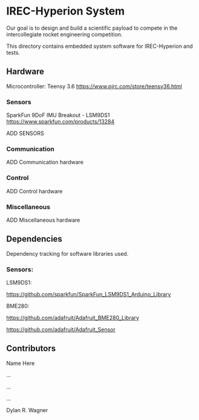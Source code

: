 # IREC-Hyperion System
Our goal is to design and build a scientific payload to compete in the intercollegiate rocket engineering competition. 

This directory contains embedded system software for IREC-Hyperion and tests.

## Hardware
Microcontroller: Teensy 3.6
https://www.pjrc.com/store/teensy36.html
### Sensors
SparkFun 9DoF IMU Breakout - LSM9DS1
https://www.sparkfun.com/products/13284


ADD SENSORS

### Communication
ADD Communication hardware

### Control
ADD Control hardware

### Miscellaneous
ADD Miscellaneous hardware

## Dependencies
Dependency tracking for software libraries used.  
### Sensors:

LSM9DS1:

https://github.com/sparkfun/SparkFun_LSM9DS1_Arduino_Library

BME280:

https://github.com/adafruit/Adafruit_BME280_Library

https://github.com/adafruit/Adafruit_Sensor


## Contributors
Name Here

...

...

...

Dylan R. Wagner 